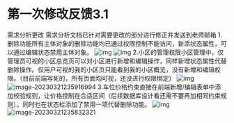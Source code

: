 # 第一次修改反馈3.1

需求分析更改
需求分析文档已针对需要更改的部分进行修正并发送到老师邮箱
1.删除功能所有主体对象的删除功能均已通过权限控制不能访问，新添状态属性，可以通过编辑状态禁用主体对象。
![img](https://wangzt670-img.oss-cn-beijing.aliyuncs.com/img/E8~RLRJ3SN218G8O%H71K]1.JPG)
![img](https://wangzt670-img.oss-cn-beijing.aliyuncs.com/img/IPPCWGQISH$GV7~I6RSX5JF.JPG)
2.小区的管理权限小区管理中，仅管理员可视的小区总览页可以对小区进行新增和编辑操作，同样新增状态属性代替删除操作。仅用户可视的我的小区页只能看到我的小区概览，没有新增和编辑权限。（目前前端写死的，所有页面均可视，还没进行权限绑定）
![img](https://wangzt670-img.oss-cn-beijing.aliyuncs.com/img/P2J~~%G9$QU10ARC]M8VUNG.JPG)
![image-20230321235916994](https://wangzt670-img.oss-cn-beijing.aliyuncs.com/img/image-20230321235916994.png)
3.车位价格约束直接在前端新增/编辑表单中添加校验规则，让价格控制在合适区间（后续数据库设计看还需不要再加相同约束规则）。同时也在状态栏添加了禁用一项代替删除功能。
![img](https://wangzt670-img.oss-cn-beijing.aliyuncs.com/img/%FRC7[BJ~IY20]]MNUURI9P.JPG)
![image-20230321235832321](https://wangzt670-img.oss-cn-beijing.aliyuncs.com/img/image-20230321235832321.png)